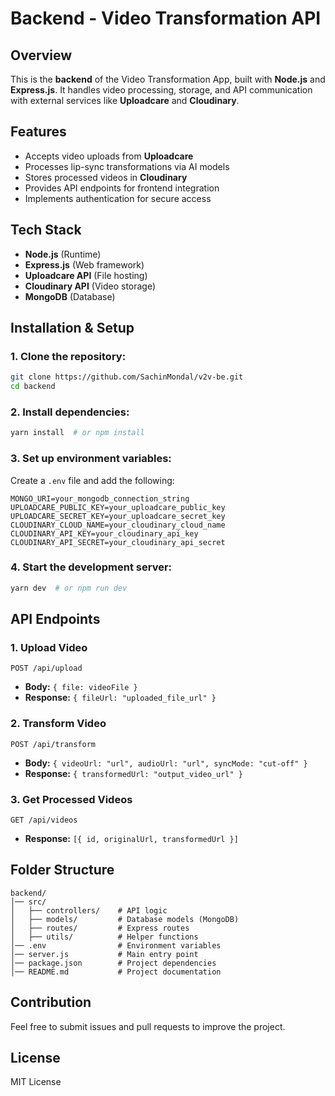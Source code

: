 # Backend - Video Transformation API

## Overview

This is the **backend** of the Video Transformation App, built with **Node.js** and **Express.js**. It handles video processing, storage, and API communication with external services like **Uploadcare** and **Cloudinary**.

## Features

- Accepts video uploads from **Uploadcare**
- Processes lip-sync transformations via AI models
- Stores processed videos in **Cloudinary**
- Provides API endpoints for frontend integration
- Implements authentication for secure access

## Tech Stack

- **Node.js** (Runtime)
- **Express.js** (Web framework)
- **Uploadcare API** (File hosting)
- **Cloudinary API** (Video storage)
- **MongoDB** (Database)

## Installation & Setup

### 1. Clone the repository:

```sh
git clone https://github.com/SachinMondal/v2v-be.git
cd backend
```

### 2. Install dependencies:

```sh
yarn install  # or npm install
```

### 3. Set up environment variables:

Create a `.env` file and add the following:

```env
MONGO_URI=your_mongodb_connection_string
UPLOADCARE_PUBLIC_KEY=your_uploadcare_public_key
UPLOADCARE_SECRET_KEY=your_uploadcare_secret_key
CLOUDINARY_CLOUD_NAME=your_cloudinary_cloud_name
CLOUDINARY_API_KEY=your_cloudinary_api_key
CLOUDINARY_API_SECRET=your_cloudinary_api_secret
```

### 4. Start the development server:

```sh
yarn dev  # or npm run dev
```

## API Endpoints

### 1. Upload Video

`POST /api/upload`

- **Body:** `{ file: videoFile }`
- **Response:** `{ fileUrl: "uploaded_file_url" }`

### 2. Transform Video

`POST /api/transform`

- **Body:** `{ videoUrl: "url", audioUrl: "url", syncMode: "cut-off" }`
- **Response:** `{ transformedUrl: "output_video_url" }`

### 3. Get Processed Videos

`GET /api/videos`

- **Response:** `[{ id, originalUrl, transformedUrl }]`

## Folder Structure

```
backend/
│── src/
│   ├── controllers/    # API logic
│   ├── models/         # Database models (MongoDB)
│   ├── routes/         # Express routes
│   ├── utils/          # Helper functions
│── .env                # Environment variables
│── server.js           # Main entry point
│── package.json        # Project dependencies
│── README.md           # Project documentation
```


## Contribution

Feel free to submit issues and pull requests to improve the project.

## License

MIT License

